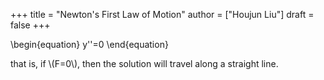+++
title = "Newton's First Law of Motion"
author = ["Houjun Liu"]
draft = false
+++

\begin{equation}
y''=0
\end{equation}

that is, if \\(F=0\\), then the solution will travel along a straight line.
